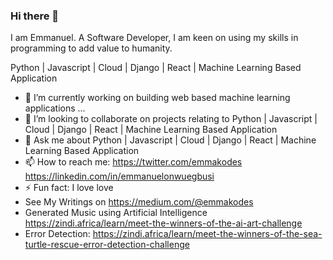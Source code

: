### Hi there 👋
I am Emmanuel. A Software Developer, I am keen on using my skills in programming to add value to humanity.

Python | Javascript | Cloud | Django | React | Machine Learning Based Application

- 🌱 I’m currently working on building web based machine learning applications ...
- 👯 I’m looking to collaborate on projects relating to Python | Javascript | Cloud | Django | React | Machine Learning Based Application
- 💬 Ask me about Python | Javascript | Cloud | Django | React | Machine Learning Based Application
- 📫 How to reach me: https://twitter.com/emmakodes  https://linkedin.com/in/emmanuelonwuegbusi
- ⚡ Fun fact: I love love
- See My Writings on https://medium.com/@emmakodes
- Generated Music using Artificial Intelligence https://zindi.africa/learn/meet-the-winners-of-the-ai-art-challenge
- Error Detection: https://zindi.africa/learn/meet-the-winners-of-the-sea-turtle-rescue-error-detection-challenge
